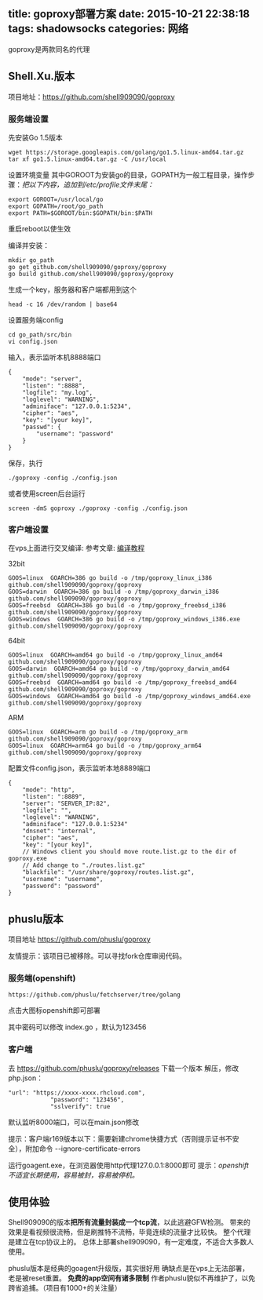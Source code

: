 title: goproxy部署方案
date: 2015-10-21 22:38:18
tags: shadowsocks
categories: 网络
---
goproxy是两款同名的代理
## Shell.Xu.版本
项目地址：https://github.com/shell909090/goproxy
<!-- more -->
### 服务端设置

先安装Go 1.5版本

	wget https://storage.googleapis.com/golang/go1.5.linux-amd64.tar.gz
	tar xf go1.5.linux-amd64.tar.gz -C /usr/local

设置环境变量 其中GOROOT为安装go的目录，GOPATH为一般工程目录，操作步骤：*把以下内容，追加到/etc/profile文件末尾：*

	export GOROOT=/usr/local/go
	export GOPATH=/root/go_path
	export PATH=$GOROOT/bin:$GOPATH/bin:$PATH

重启reboot以使生效

编译并安装：

	mkdir go_path
	go get github.com/shell909090/goproxy/goproxy
	go build github.com/shell909090/goproxy/goproxy

生成一个key，服务器和客户端都用到这个

	head -c 16 /dev/random | base64
    
设置服务端config

	cd go_path/src/bin
	vi config.json

输入，表示监听本机8888端口

    {
        "mode": "server",
        "listen": ":8888",
        "logfile": "my.log",
        "loglevel": "WARNING",
        "adminiface": "127.0.0.1:5234",
        "cipher": "aes",
        "key": "[your key]",
        "passwd": {
            "username": "password"
        }
    }
    
保存，执行
	
    ./goproxy -config ./config.json

或者使用screen后台运行

	screen -dmS goproxy ./goproxy -config ./config.json

### 客户端设置

在vps上面进行交叉编译:
参考文章: [编译教程](http://www.dwhd.org/20150829_125826.html)

32bit

    GOOS=linux  GOARCH=386 go build -o /tmp/goproxy_linux_i386 github.com/shell909090/goproxy/goproxy
    GOOS=darwin  GOARCH=386 go build -o /tmp/goproxy_darwin_i386 github.com/shell909090/goproxy/goproxy
    GOOS=freebsd  GOARCH=386 go build -o /tmp/goproxy_freebsd_i386 github.com/shell909090/goproxy/goproxy
    GOOS=windows  GOARCH=386 go build -o /tmp/goproxy_windows_i386.exe github.com/shell909090/goproxy/goproxy

64bit

    GOOS=linux  GOARCH=amd64 go build -o /tmp/goproxy_linux_amd64 github.com/shell909090/goproxy/goproxy
    GOOS=darwin  GOARCH=amd64 go build -o /tmp/goproxy_darwin_amd64 github.com/shell909090/goproxy/goproxy
    GOOS=freebsd  GOARCH=amd64 go build -o /tmp/goproxy_freebsd_amd64 github.com/shell909090/goproxy/goproxy
    GOOS=windows  GOARCH=amd64 go build -o /tmp/goproxy_windows_amd64.exe github.com/shell909090/goproxy/goproxy

ARM

    GOOS=linux  GOARCH=arm go build -o /tmp/goproxy_arm github.com/shell909090/goproxy/goproxy
    GOOS=linux  GOARCH=arm64 go build -o /tmp/goproxy_arm64 github.com/shell909090/goproxy/goproxy

配置文件config.json，表示监听本地8889端口

    {
        "mode": "http",
        "listen": ":8889",
        "server": "SERVER_IP:82",
        "logfile": "",
        "loglevel": "WARNING",
        "adminiface": "127.0.0.1:5234"
        "dnsnet": "internal",
        "cipher": "aes",
        "key": "[your key]",
        // Windows client you should move route.list.gz to the dir of goproxy.exe
        // Add change to "./routes.list.gz"
        "blackfile": "/usr/share/goproxy/routes.list.gz",
        "username": "username",
        "password": "password"
    }

## phuslu版本


项目地址 https://github.com/phuslu/goproxy

友情提示：该项目已被移除。可以寻找fork仓库审阅代码。

### 服务端(openshift)

	https://github.com/phuslu/fetchserver/tree/golang

点击大图标openshift即可部署

其中密码可以修改 index.go ，默认为123456

### 客户端

去 https://github.com/phuslu/goproxy/releases 下载一个版本
解压，修改 php.json：

    "url": "https://xxxx-xxxx.rhcloud.com",
                "password": "123456",
                "sslverify": true
			
默认监听8000端口，可以在main.json修改

提示：客户端r169版本以下：需要新建chrome快捷方式（否则提示证书不安全），附加命令 
--ignore-certificate-errors

运行goagent.exe，在浏览器使用http代理127.0.0.1:8000即可
提示：*openshift不适宜长期使用，容易被封，容易被停机。*

## 使用体验

Shell909090的版本**把所有流量封装成一个tcp流**，以此逃避GFW检测。
带来的效果是看视频很流畅，但是刷推特不流畅，毕竟连续的流量才比较快。
整个代理是建立在tcp协议上的。
总体上部署shell909090，有一定难度，不适合大多数人使用。

phuslu版本是经典的goagent升级版，其实很好用
确缺点是在vps上无法部署，老是被reset重置。
**免费的app空间有诸多限制**
作者phuslu貌似不再维护了，以免跨省追捕。（项目有1000+的关注量）
